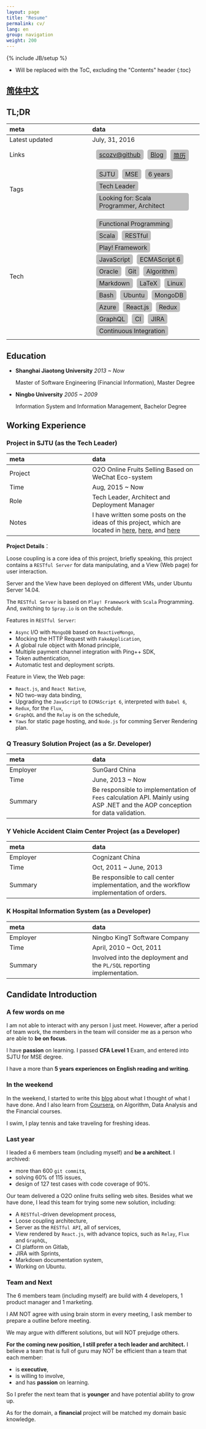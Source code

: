 ```yaml
---
layout: page
title: "Resume"
permalink: cv/
lang: en
group: navigation
weight: 200
---
```

{% include JB/setup %}

* Will be replaced with the ToC, excluding the "Contents" header
{:toc}

## [简体中文](https://scozv.github.io/blog/zh/cv/)

## TL;DR

<table>
  <thead>
    <tr>
      <th style="text-align: left">meta</th>
      <th style="text-align: left">data</th>
    </tr>
  </thead>
  <tbody>
    <tr>
      <td style="text-align: left">Latest updated</td>
      <td style="text-align: left">July, 31, 2016</td>
    </tr>
    <tr>
      <td style="text-align: left">Links</td>
      <td style="text-align: left">
        <div class="tech-list">
          <div class="tag"><a href="https://github.com/scozv">scozv@github</a></div>
          <div class="tag"><a href="/">Blog</a></div>
          <div class="tag"><a href="https://scozv.github.io/blog/zh/cv/">简历</a></div>
        </div>
      </td>
    </tr>
    <tr>
      <td style="text-align: left">Tags</td>
      <td style="text-align: left">
        <div class="tech-list">
          <div class="tag">SJTU</div>
          <div class="tag">MSE</div>
          <div class="tag">6 years</div>
          <div class="tag">Tech Leader</div>
          <div class="tag">Looking for: Scala Programmer, Architect</div>
        </div>
      </td>
    </tr>
    <tr>
      <td style="text-align: left">Tech</td>
      <td style="text-align: left">
        <div class="tech-list">
          <div class="tag">Functional Programming</div>
          <div class="tag">Scala</div>
          <div class="tag">RESTful</div>
          <div class="tag">Play! Framework</div>
          <div class="tag">JavaScript</div>
          <div class="tag">ECMAScript 6</div>
          <div class="tag">Oracle</div>
          <div class="tag">Git</div>
          <div class="tag">Algorithm</div>
          <div class="tag">Markdown</div>
          <div class="tag">LaTeX</div>
          <div class="tag">Linux</div>
          <div class="tag">Bash</div>
          <div class="tag">Ubuntu</div>
          <div class="tag">MongoDB</div>
          <div class="tag">Azure</div>
          <div class="tag">React.js</div>
          <div class="tag">Redux</div>
          <div class="tag">GraphQL</div>
          <div class="tag">CI</div>
          <div class="tag">JIRA</div>
          <div class="tag">Continuous Integration</div>
        </div>
      </td>
    </tr>
  </tbody>
</table>

## Education

* **Shanghai Jiaotong University** _2013 ~ Now_

  Master of Software Engineering (Financial Information), Master Degree
* **Ningbo University** _2005 ~ 2009_

  Information System and Information Management, Bachelor Degree

## Working Experience

### Project in SJTU (as the Tech Leader)

meta  | data
:-----|:-----
Project | O2O Online Fruits Selling Based on WeChat Eco-system
Time | Aug, 2015 ~ Now
Role | Tech Leader, Architect and Deployment Manager
Notes  | I have written some posts on the ideas of this project, which are located in [here](https://scozv.github.io/blog/guide/2016/07/27/bolero-a-restful-scaffold-with-scala), [here](https://scozv.github.io/blog/pattern/2016/05/05/a-low-coupling-architecture-of-the-web-solution-with-continuous-integration), and [here](https://scozv.github.io/blog/pattern/2016/05/18/a-linear-branch-management-with-git)

**Project Details**：

Loose coupling is a core idea of this project, briefly speaking, this project contains a
`RESTful Server` for data manipulating, and a View (Web page) for user interaction.

Server and the View have been deployed on different VMs, under Ubuntu Server 14.04.

The `RESTful Server` is based on `Play! Framework` with `Scala` Programming.
And, switching to `Spray.io` is on the schedule.

Features in `RESTful Server`:

* `Async` I/O with `MongoDB` based on `ReactiveMongo`,
* Mocking the HTTP Request with `FakeApplication`,
* A global rule object with Monad principle,
* Multiple payment channel integration with Ping++ SDK,
* Token authentication,
* Automatic test and deployment scripts.

Feature in View, the Web page:

* `React.js`, and `React Native`,
* NO two-way data binding,
* Upgrading the `JavaScript` to `ECMAScript 6`, interpreted with `Babel 6`,
* `Redux`, for the `Flux`,
* `GraphQL` and the `Relay` is on the schedule,
* `Yaws` for static page hosting, and `Node.js` for comming Server Rendering plan.

### Q Treasury Solution Project (as a Sr. Developer)

meta  | data
:-----|:-----
Employer | SunGard China
Time | June, 2013 ~ Now
Summary | Be responsible to implementation of `Fees` calculation API. Mainly using ASP .NET and the AOP conception for data validation.

### Y Vehicle Accident Claim Center Project (as a Developer)

meta  | data
:-----|:-----
Employer | Cognizant China
Time | Oct, 2011 ~ June, 2013
Summary | Be responsible to call center implementation, and the workflow implementation of orders.

### K Hospital Information System (as a Developer)

meta  | data
:-----|:-----
Employer | Ningbo KingT Software Company
Time | April, 2010 ~ Oct, 2011
Summary | Involved into the deployment and the `PL/SQL` reporting implementation.

## Candidate Introduction

### A few words on me

I am not able to interact with any person I just meet. However, after a period of
team work, the members in the team will consider me as a person who are able to **be on focus**.

I have **passion** on learning.
I passed **CFA Level 1** Exam, and entered into SJTU for MSE degree.

I have a more than **5 years experiences on English reading and writing**.

### In the weekend

In the weekend, I started to write this [blog](/) about what I thought of what I have done.
And I also learn from [Coursera](https://www.coursera.org/), on Algorithm, Data Analysis and the
Financial courses.

I swim, I play tennis and take traveling for freshing ideas.

### Last year

I leaded a 6 members team (including myself) and **be a architect**.
I archived:

* more than 600 `git commit`s,
* solving 60% of 115 issues,
* design of 127 test cases with code coverage of 90%.

Our team delivered a O2O online fruits selling web sites.
Besides what we have done, I lead this team for trying some new solution,
including:

* A `RESTful`-driven development process,
* Loose coupling architecture,
* Server as the `RESTful API`, all of services,
* View rendered by `React.js`, with advance topics, such as `Relay`, `Flux` and `GraphQL`,
* CI platform on Gitlab,
* JIRA with Sprints,
* Markdown documentation system,
* Working on Ubuntu.

### Team and Next

The 6 members team (including myself) are build with 4 developers, 1 product manager
and 1 marketing.

I AM NOT agree with using brain storm in every meeting, I ask member
to prepare a outline before meeting.

We may argue with different solutions, but will NOT prejudge others.

**For the coming new position, I still prefer a tech leader and architect.**
I believe a team that is full of guru may NOT be efficient than
a team that each member:

* is **executive**,
* is willing to involve,
* and has **passion** on learning.

So I prefer the next team that is **younger** and have potential ability to grow up.

As for the domain, a **financial** project will be matched my domain basic knowledge.

<style>
.clear {
  margin-bottom: 79px;
}

.tech-list {
  padding: 5px 10px;
  margin-top: 5px
}

.tech-list .tag {
  float: left;
  font-size: 16px;
  padding: 3px 8px;
  background-color: #BEBEBE;
  border-radius: 5px;
  margin-right: 10px;
  margin-bottom: 5px
}

tr td:first-child {
  width: 200px;
}

</style>
